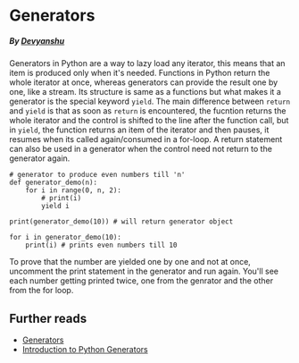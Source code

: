 # Generators
  ##### By [Devyanshu](https://github.com/Devyanshu)
  
Generators in Python are a way to lazy load any iterator, this means that an item is produced only when it's needed. Functions in Python return the whole iterator at once, whereas generators can provide the result one by one, like a stream. Its structure is same as a functions but what makes it a generator is the special keyword ```yield```. The main difference between ```return``` and ```yield``` is that as soon as ```return``` is encountered, the fucntion returns the whole iterator and the control is shifted to the line after the function call, but in ```yield```,  the function returns an item of the iterator and then pauses, it resumes when its called again/consumed in a for-loop. A return statement can also be used in a generator when the control need not return to the generator again.
```
# generator to produce even numbers till 'n'
def generator_demo(n):
    for i in range(0, n, 2):
        # print(i)
        yield i
        
print(generator_demo(10)) # will return generator object

for i in generator_demo(10):
    print(i) # prints even numbers till 10
```

  To prove that the number are yielded one by one and not at once, uncomment the print statement in the generator and run again. You'll see each number getting printed twice, one from the genrator and the other from the for loop.
  
  ## Further reads
- [Generators](https://www.learnpython.org/en/Generators)
- [Introduction to Python Generators](https://realpython.com/introduction-to-python-generators/)
